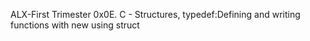 ALX-First Trimester 0x0E. C - Structures, typedef:Defining and writing functions with new using struct
